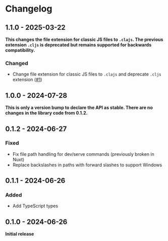 # Changelog

## 1.1.0 - 2025-03-22

**This changes the file extension for classic JS files to `.clajs`. The previous extension `.cljs` is deprecated but remains supported for backwards compatibility.**

### Changed

* Change file extension for classic JS files to `.clajs` and deprecate `.cljs` extension ([#1](https://github.com/jack126guy/vite-plugin-classic-js/issues/1))

## 1.0.0 - 2024-07-28

**This is only a version bump to declare the API as stable. There are no changes in the library code from 0.1.2.**

## 0.1.2 - 2024-06-27

### Fixed

* Fix file path handling for dev/serve commands (previously broken in Nuxt)
* Replace backslashes in paths with forward slashes to support Windows

## 0.1.1 - 2024-06-26

### Added

* Add TypeScript types

## 0.1.0 - 2024-06-26

**Initial release**